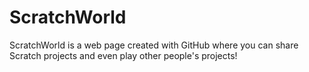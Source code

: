 # ScratchWorld
ScratchWorld is a web page created with GitHub where you can share Scratch projects and even play other people's projects!
